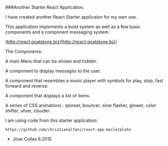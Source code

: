 
###Another Starter React Application.


I have created another React Starter applicaion for my own use.

This application implements a build system as well as a few basic components and a component messaging system.

(http://react.goatstone.biz)[http://react.goatstone.biz]

The Components:

A main Menu that can be shown and hidden.

A component to display messages to the user.

A component that resembles a music player with symbols for 
play, stop, fast forward and reverse.

A component that displays a list of items.

A series of CSS animations : 
   spinner, bouncer, slow flasher, glower, color shifter, ufoer, clouder 

I am using code from this starter application:

	https://github.com/christianalfoni/react-app-boilerplate


  - Jose Collas 6.2015